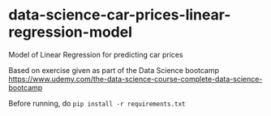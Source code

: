 # data-science-car-prices-linear-regression-model
Model of Linear Regression for predicting car prices

Based on exercise given as part of the Data Science bootcamp https://www.udemy.com/the-data-science-course-complete-data-science-bootcamp

Before running, do `pip install -r requirements.txt`
